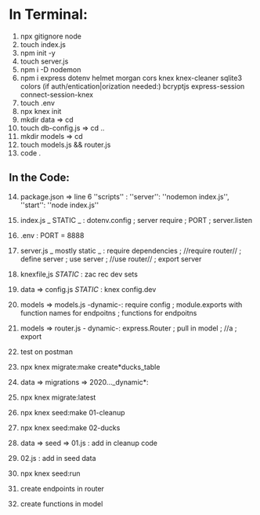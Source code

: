 # In Terminal:

1. npx gitignore node
2. touch index.js
3. npm init -y
4. touch server.js
5. npm i -D nodemon
6. npm i express dotenv helmet morgan cors knex knex-cleaner sqlite3 colors
   (if auth/entication|orization needed:)
   bcryptjs express-session connect-session-knex
7. touch .env
8. npx knex init
9. mkdir data => cd
10. touch db-config.js => cd ..
11. mkdir models => cd
12. touch models.js && router.js
13. code .

## In the Code:

14. package.json => line 6 ''scripts'' :
    ''server'': ''nodemon index.js'',
    ''start'': ''node index.js''

15. index.js _ STATIC _ :
    dotenv.config ; server require ; PORT ; server.listen

16. .env :
    PORT = 8888

17. server.js _ mostly static _ :
    require dependencies ; //require router// ; define server ; use server ; //use router// ; export server

18. knexfile,js _STATIC_ :
    zac rec dev sets

19. data => config.js _STATIC_ :
    knex config.dev

20. models => models.js -dynamic-:
    require config ; module.exports with function names for endpoitns ; functions for endpoitns

21. models => router.js - dynamic-:
    express.Router ; pull in model ; //a ; export

22. test on postman

23. npx knex migrate:make create\*ducks_table

24. data => migrations => 2020...\_dynamic\*:

25. npx knex migrate:latest

26. npx knex seed:make 01-cleanup

27. npx knex seed:make 02-ducks

28. data => seed => 01.js :
    add in cleanup code

29. 02.js :
    add in seed data

30. npx knex seed:run

31. create endpoints in router

32. create functions in model
